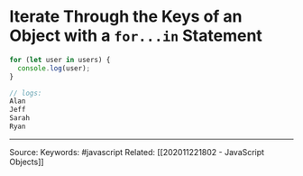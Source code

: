 # Iterate Through the Keys of an Object with a `for...in` Statement

```js
for (let user in users) {
  console.log(user);
}

// logs:
Alan
Jeff
Sarah
Ryan
```

---
Source:
Keywords: #javascript 
Related: [[202011221802 - JavaScript Objects]]